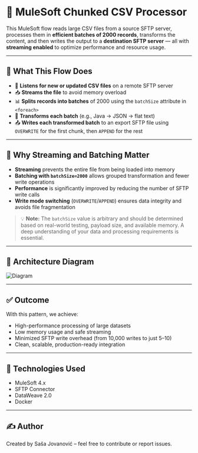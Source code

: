 # 🐴 MuleSoft Chunked CSV Processor

This MuleSoft flow reads large CSV files from a source SFTP server, processes them in **efficient batches of 2000 records**, transforms the content, and then writes the output to a **destination SFTP server** — all with **streaming enabled** to optimize performance and resource usage.

---

## 📌 What This Flow Does

- 🔁 **Listens for new or updated CSV files** on a remote SFTP server
- 📥 **Streams the file** to avoid memory overload
- 📊 **Splits records into batches** of 2000 using the `batchSize` attribute in `<foreach>`
- 🔄 **Transforms each batch** (e.g., Java → JSON → flat text)
- 📤 **Writes each transformed batch** to an export SFTP file using `OVERWRITE` for the first chunk, then `APPEND` for the rest

---

## 🧠 Why Streaming and Batching Matter

- **Streaming** prevents the entire file from being loaded into memory
- **Batching with `batchSize=2000`** allows grouped transformation and fewer write operations
- **Performance** is significantly improved by reducing the number of SFTP write calls
- **Write mode switching** (`OVERWRITE`/`APPEND`) ensures data integrity and avoids file fragmentation

> 💡 **Note:** The `batchSize` value is arbitrary and should be determined based on real-world testing, payload size, and available memory. A deep understanding of your data and processing requirements is essential.

---

## 🧩 Architecture Diagram

![Diagram]([./src/main/resources/diagram.png])

---

## ✅ Outcome

With this pattern, we achieve:

- High-performance processing of large datasets
- Low memory usage and safe streaming
- Minimized SFTP write overhead (from 10,000 writes to just 5–10)
- Clean, scalable, production-ready integration

---

## 📁 Technologies Used

- MuleSoft 4.x
- SFTP Connector
- DataWeave 2.0
- Docker

---

## ✍️ Author

Created by Saša Jovanović – feel free to contribute or report issues.


